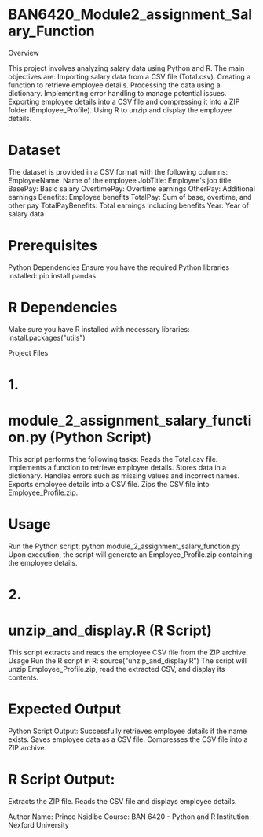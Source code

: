 # BAN6420_Module2_assignment_Salary_Function
Overview

This project involves analyzing salary data using Python and R. The main objectives are:
Importing salary data from a CSV file (Total.csv).
Creating a function to retrieve employee details.
Processing the data using a dictionary.
Implementing error handling to manage potential issues.
Exporting employee details into a CSV file and compressing it into a ZIP folder (Employee_Profile).
Using R to unzip and display the employee details.


# Dataset
The dataset is provided in a CSV format with the following columns:
EmployeeName:     Name of the employee
JobTitle:         Employee's job title
BasePay:          Basic salary
OvertimePay:      Overtime earnings
OtherPay:         Additional earnings
Benefits:         Employee benefits
TotalPay:         Sum of base, overtime, and other pay
TotalPayBenefits: Total earnings including benefits
Year:             Year of salary data


# Prerequisites
Python Dependencies
Ensure you have the required Python libraries installed:
pip install pandas


# R Dependencies
Make sure you have R installed with necessary libraries:
install.packages("utils")

Project Files
# 1.  
# module_2_assignment_salary_function.py (Python Script)
This script performs the following tasks:
Reads the Total.csv file.
Implements a function to retrieve employee details.
Stores data in a dictionary.
Handles errors such as missing values and incorrect names.
Exports employee details into a CSV file.
Zips the CSV file into Employee_Profile.zip.

# Usage

Run the Python script:
python module_2_assignment_salary_function.py
Upon execution, the script will generate an Employee_Profile.zip containing the employee details.


# 2. 
# unzip_and_display.R (R Script)
This script extracts and reads the employee CSV file from the ZIP archive.
Usage
Run the R script in R:
source("unzip_and_display.R")
The script will unzip Employee_Profile.zip, read the extracted CSV, and display its contents.


# Expected Output
Python Script Output:
Successfully retrieves employee details if the name exists.
Saves employee data as a CSV file.
Compresses the CSV file into a ZIP archive.


# R Script Output:
Extracts the ZIP file.
Reads the CSV file and displays employee details.


Author
Name:         Prince Nsidibe
Course:       BAN 6420 - Python and R
Institution:  Nexford University

